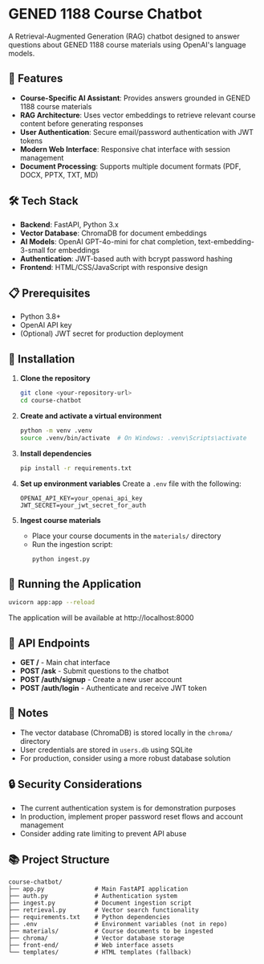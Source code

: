 # GENED 1188 Course Chatbot

A Retrieval-Augmented Generation (RAG) chatbot designed to answer questions about GENED 1188 course materials using OpenAI's language models.

## 🚀 Features

- **Course-Specific AI Assistant**: Provides answers grounded in GENED 1188 course materials
- **RAG Architecture**: Uses vector embeddings to retrieve relevant course content before generating responses
- **User Authentication**: Secure email/password authentication with JWT tokens
- **Modern Web Interface**: Responsive chat interface with session management
- **Document Processing**: Supports multiple document formats (PDF, DOCX, PPTX, TXT, MD)

## 🛠️ Tech Stack

- **Backend**: FastAPI, Python 3.x
- **Vector Database**: ChromaDB for document embeddings
- **AI Models**: OpenAI GPT-4o-mini for chat completion, text-embedding-3-small for embeddings
- **Authentication**: JWT-based auth with bcrypt password hashing
- **Frontend**: HTML/CSS/JavaScript with responsive design

## 📋 Prerequisites

- Python 3.8+ 
- OpenAI API key
- (Optional) JWT secret for production deployment

## 🔧 Installation

1. **Clone the repository**
   ```bash
   git clone <your-repository-url>
   cd course-chatbot
   ```

2. **Create and activate a virtual environment**
   ```bash
   python -m venv .venv
   source .venv/bin/activate  # On Windows: .venv\Scripts\activate
   ```

3. **Install dependencies**
   ```bash
   pip install -r requirements.txt
   ```

4. **Set up environment variables**
   Create a `.env` file with the following:
   ```
   OPENAI_API_KEY=your_openai_api_key
   JWT_SECRET=your_jwt_secret_for_auth
   ```

5. **Ingest course materials**
   - Place your course documents in the `materials/` directory
   - Run the ingestion script:
     ```bash
     python ingest.py
     ```

## 🚀 Running the Application

```bash
uvicorn app:app --reload
```

The application will be available at http://localhost:8000

## 🔄 API Endpoints

- **GET /** - Main chat interface
- **POST /ask** - Submit questions to the chatbot
- **POST /auth/signup** - Create a new user account
- **POST /auth/login** - Authenticate and receive JWT token

## 📝 Notes

- The vector database (ChromaDB) is stored locally in the `chroma/` directory
- User credentials are stored in `users.db` using SQLite
- For production, consider using a more robust database solution

## 🔒 Security Considerations

- The current authentication system is for demonstration purposes
- In production, implement proper password reset flows and account management
- Consider adding rate limiting to prevent API abuse

## 📚 Project Structure

```
course-chatbot/
├── app.py              # Main FastAPI application
├── auth.py             # Authentication system
├── ingest.py           # Document ingestion script
├── retrieval.py        # Vector search functionality
├── requirements.txt    # Python dependencies
├── .env                # Environment variables (not in repo)
├── materials/          # Course documents to be ingested
├── chroma/             # Vector database storage
├── front-end/          # Web interface assets
└── templates/          # HTML templates (fallback)
```
